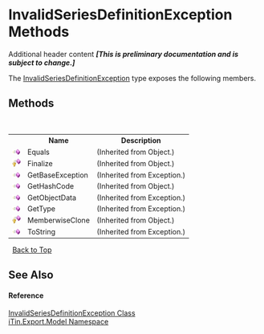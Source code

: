 # InvalidSeriesDefinitionException Methods
Additional header content _**\[This is preliminary documentation and is subject to change.\]**_

The <a href="e9e7dc7f-5ab1-0e10-21f7-022e7d631a4d">InvalidSeriesDefinitionException</a> type exposes the following members.


## Methods
&nbsp;<table><tr><th></th><th>Name</th><th>Description</th></tr><tr><td>![Public method](media/pubmethod.gif "Public method")</td><td>Equals</td><td> (Inherited from Object.)</td></tr><tr><td>![Protected method](media/protmethod.gif "Protected method")</td><td>Finalize</td><td> (Inherited from Object.)</td></tr><tr><td>![Public method](media/pubmethod.gif "Public method")</td><td>GetBaseException</td><td> (Inherited from Exception.)</td></tr><tr><td>![Public method](media/pubmethod.gif "Public method")</td><td>GetHashCode</td><td> (Inherited from Object.)</td></tr><tr><td>![Public method](media/pubmethod.gif "Public method")</td><td>GetObjectData</td><td> (Inherited from Exception.)</td></tr><tr><td>![Public method](media/pubmethod.gif "Public method")</td><td>GetType</td><td> (Inherited from Exception.)</td></tr><tr><td>![Protected method](media/protmethod.gif "Protected method")</td><td>MemberwiseClone</td><td> (Inherited from Object.)</td></tr><tr><td>![Public method](media/pubmethod.gif "Public method")</td><td>ToString</td><td> (Inherited from Exception.)</td></tr></table>&nbsp;
<a href="#invalidseriesdefinitionexception-methods">Back to Top</a>

## See Also


#### Reference
<a href="e9e7dc7f-5ab1-0e10-21f7-022e7d631a4d">InvalidSeriesDefinitionException Class</a><br /><a href="ef57ffcc-e95e-b212-5a46-9aa6f5a3511f">iTin.Export.Model Namespace</a><br />